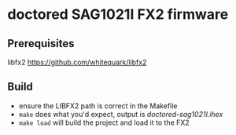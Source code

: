 
# doctored SAG1021I FX2 firmware



## Prerequisites 

libfx2 https://github.com/whitequark/libfx2

## Build

- ensure the LIBFX2 path is correct in the Makefile
- `make` does what you'd expect, output is *doctored-sag1021I.ihex*
- `make load` will build the project and load it to the FX2 

